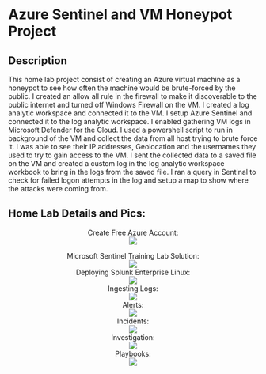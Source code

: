 <h1>Azure Sentinel and VM Honeypot Project</h1>

 

<h2>Description</h2>
This home lab project consist of creating an Azure virtual machine as a honeypot to see how often the machine would be brute-forced by the public. I created an allow all rule in the firewall to make it discoverable to the public internet and turned off Windows Firewall on the VM. I created a log analytic workspace and connected it to the VM. I setup Azure Sentinel and connected it to the log analytic workspace. I enabled gathering VM logs in Microsoft Defender for the Cloud. I used a powershell script to run in background of the VM and collect the data from all host trying to brute force it. I was able to see their IP addresses, Geolocation and the usernames they used to try to gain access to the VM. I sent the collected data to a saved file on the VM and created a custom log in the log analytic workspace workbook to bring in the logs from the saved file. I ran a query in Sentinal to check for failed logon attempts in the log and setup a map to show where the attacks were coming from.
<br />



<h2>Home Lab Details and Pics:</h2>

<p align="center">
Create Free Azure Account: <br/>
<img src=
<br />
<br />
<p align="center">
 Microsoft Sentinel Training Lab Solution: <br/>
<img src=
<br />
<br />
Deploying Splunk Enterprise Linux: <br/>
<img src=
<br />
<br />
Ingesting Logs:  <br/>
<img src=
<br />
<br />
Alerts: <br/>
<img src=
<br />
<br />
Incidents:  <br/>
<img src=
<br />
<br />
Investigation:  <br/>
<img src=
<br />
<br />
Playbooks:  <br/>
<img src=
<br />
<br />

<!--
 ```diff
- text in red
+ text in green
! text in orange
# text in gray
@@ text in purple (and bold)@@
```
--!>
